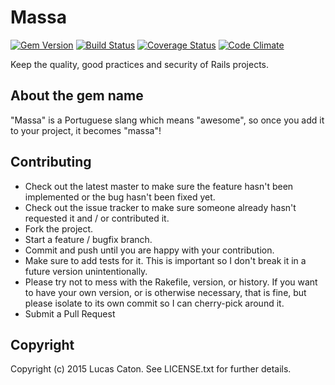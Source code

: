 # Massa

[![Gem Version](https://badge.fury.io/rb/massa.svg)](https://rubygems.org/gems/massa)
[![Build Status](https://travis-ci.org/lucascaton/massa.svg?branch=master)](https://travis-ci.org/lucascaton/massa)
[![Coverage Status](https://img.shields.io/codeclimate/coverage/github/lucascaton/massa.svg)](https://codeclimate.com/github/lucascaton/massa)
[![Code Climate](https://codeclimate.com/github/lucascaton/massa/badges/gpa.svg)](https://codeclimate.com/github/lucascaton/massa)

Keep the quality, good practices and security of Rails projects.

## About the gem name

"Massa" is a Portuguese slang which means "awesome",
so once you add it to your project, it becomes "massa"!

## Contributing

* Check out the latest master to make sure the feature hasn't been implemented or the bug hasn't
been fixed yet.
* Check out the issue tracker to make sure someone already hasn't requested it and / or
contributed it.
* Fork the project.
* Start a feature / bugfix branch.
* Commit and push until you are happy with your contribution.
* Make sure to add tests for it. This is important so I don't break it in a future version
unintentionally.
* Please try not to mess with the Rakefile, version, or history. If you want to have your own
version, or is otherwise necessary, that is fine, but please isolate to its own commit so I can
cherry-pick around it.
* Submit a Pull Request

## Copyright

Copyright (c) 2015 Lucas Caton. See LICENSE.txt for further details.

